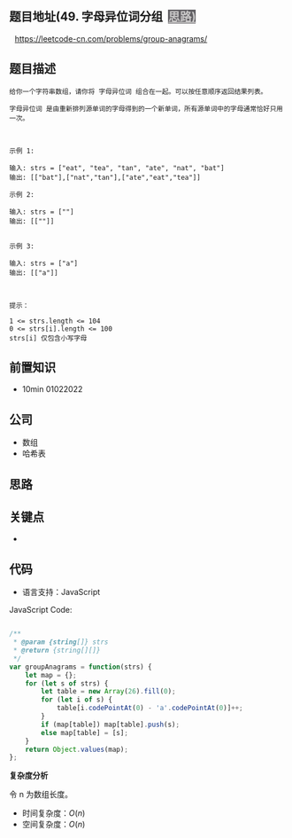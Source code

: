 
## 题目地址(49. 字母异位词分组</a><a id="brief_btn_49" href="#" target="_blank" class="button-4" style="font-weight: bold; background-color: rgba(78, 76, 80, 0.88); color: rgb(199, 198, 198); margin-left: 10px;">思路)

https://leetcode-cn.com/problems/group-anagrams/

## 题目描述

```
给你一个字符串数组，请你将 字母异位词 组合在一起。可以按任意顺序返回结果列表。

字母异位词 是由重新排列源单词的字母得到的一个新单词，所有源单词中的字母通常恰好只用一次。

 

示例 1:

输入: strs = ["eat", "tea", "tan", "ate", "nat", "bat"]
输出: [["bat"],["nat","tan"],["ate","eat","tea"]]

示例 2:

输入: strs = [""]
输出: [[""]]


示例 3:

输入: strs = ["a"]
输出: [["a"]]

 

提示：

1 <= strs.length <= 104
0 <= strs[i].length <= 100
strs[i] 仅包含小写字母
```

## 前置知识

- 10min 01022022

## 公司

- 数组
- 哈希表

## 思路

## 关键点

-

## 代码

- 语言支持：JavaScript

JavaScript Code:

```javascript

/**
 * @param {string[]} strs
 * @return {string[][]}
 */
var groupAnagrams = function(strs) {
    let map = {};
    for (let s of strs) {
        let table = new Array(26).fill(0);
        for (let i of s) {
            table[i.codePointAt(0) - 'a'.codePointAt(0)]++;
        }
        if (map[table]) map[table].push(s);
        else map[table] = [s];
    }
    return Object.values(map);
};

```


**复杂度分析**

令 n 为数组长度。

- 时间复杂度：$O(n)$
- 空间复杂度：$O(n)$


